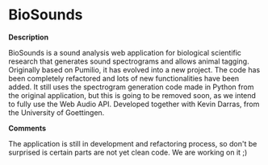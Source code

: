 # BioSounds

__Description__

BioSounds is a sound analysis web application for biological scientific research that generates sound spectrograms and allows animal tagging. Originally based on Pumilio, it has evolved into a new project. The code has been completely refactored and lots of new functionalities have been added. It still uses the spectrogram generation code made in Python from the original application, but this is going to be removed soon, as we intend to fully use the Web Audio API. Developed together with Kevin Darras, from the University of Goettingen.

__Comments__

The application is still in development and refactoring process, so don't be surprised is certain parts are not yet clean code. We are working on it ;)
